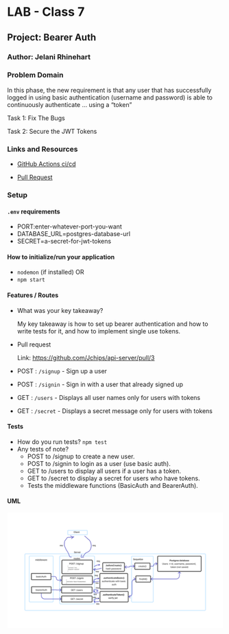 # LAB - Class 7

## Project: Bearer Auth

### Author: Jelani Rhinehart

### Problem Domain  

In this phase, the new requirement is that any user that has successfully logged in using basic authentication (username and password) is able to continuously authenticate … using a “token”

Task 1: Fix The Bugs

Task 2: Secure the JWT Tokens

### Links and Resources

- [GitHub Actions ci/cd](https://github.com/Jchips/bearer-auth/actions)
<!-- - [back-end server url](https://api-server-dev-u3w5.onrender.com) -->
- [Pull Request](https://github.com/Jchips/api-server/pull/3)

### Setup

#### `.env` requirements

- PORT:enter-whatever-port-you-want
- DATABASE_URL=postgres-database-url
- SECRET=a-secret-for-jwt-tokens

#### How to initialize/run your application

- `nodemon` (if installed) OR
- `npm start`

#### Features / Routes

- What was your key takeaway?

    My key takeaway is how to set up bearer authentication and how to write tests for it, and how to implement single use tokens.

- Pull request

  Link: <https://github.com/Jchips/api-server/pull/3>

- POST : `/signup` - Sign up a user
- POST : `/signin` - Sign in with a user that already signed up
- GET : `/users` - Displays all user names only for users with tokens
- GET : `/secret` - Displays a secret message only for users with tokens

#### Tests

- How do you run tests?
`npm test`
- Any tests of note?
  - POST to /signup to create a new user.
  - POST to /signin to login as a user (use basic auth).
  - GET to /users to display all users if a user has a token.
  - GET to /secret to display a secret for users who have tokens.
  - Tests the middleware functions (BasicAuth and BearerAuth).

#### UML

![Lab 7 UML](./src/assets/lab-7-uml.png)
